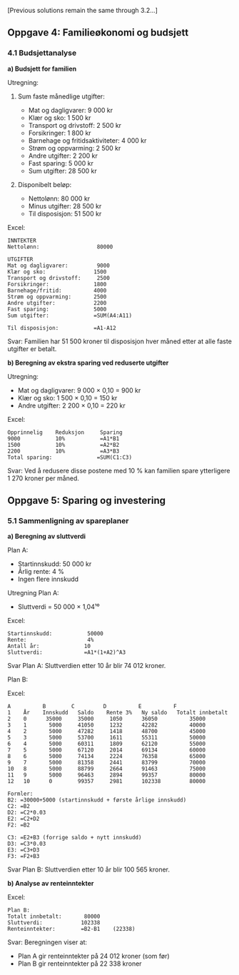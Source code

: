 [Previous solutions remain the same through 3.2...]

## Oppgave 4: Familieøkonomi og budsjett

### 4.1 Budsjettanalyse

**a) Budsjett for familien**

Utregning:
1. Sum faste månedlige utgifter:
   * Mat og dagligvarer: 9 000 kr
   * Klær og sko: 1 500 kr
   * Transport og drivstoff: 2 500 kr
   * Forsikringer: 1 800 kr
   * Barnehage og fritidsaktiviteter: 4 000 kr
   * Strøm og oppvarming: 2 500 kr
   * Andre utgifter: 2 200 kr
   * Fast sparing: 5 000 kr
   * Sum utgifter: 28 500 kr

2. Disponibelt beløp:
   * Nettolønn: 80 000 kr
   * Minus utgifter: 28 500 kr
   * Til disposisjon: 51 500 kr

Excel:
```
INNTEKTER
Nettolønn:                  80000

UTGIFTER
Mat og dagligvarer:         9000
Klær og sko:               1500
Transport og drivstoff:     2500
Forsikringer:              1800
Barnehage/fritid:          4000
Strøm og oppvarming:       2500
Andre utgifter:            2200
Fast sparing:              5000
Sum utgifter:              =SUM(A4:A11)

Til disposisjon:           =A1-A12
```

Svar: Familien har 51 500 kroner til disposisjon hver måned etter at alle faste utgifter er betalt.

**b) Beregning av ekstra sparing ved reduserte utgifter**

Utregning:
* Mat og dagligvarer: 9 000 × 0,10 = 900 kr
* Klær og sko: 1 500 × 0,10 = 150 kr
* Andre utgifter: 2 200 × 0,10 = 220 kr

Excel:
```
Opprinnelig    Reduksjon     Sparing
9000           10%           =A1*B1
1500           10%           =A2*B2
2200           10%           =A3*B3
Total sparing:              =SUM(C1:C3)
```

Svar: Ved å redusere disse postene med 10 % kan familien spare ytterligere 1 270 kroner per måned.

## Oppgave 5: Sparing og investering

### 5.1 Sammenligning av spareplaner

**a) Beregning av sluttverdi**

Plan A:
* Startinnskudd: 50 000 kr
* Årlig rente: 4 %
* Ingen flere innskudd

Utregning Plan A:
* Sluttverdi = 50 000 × 1,04¹⁰

Excel:
```
Startinnskudd:           50000
Rente:                   4%
Antall år:              10
Sluttverdi:             =A1*(1+A2)^A3
```

Svar Plan A: Sluttverdien etter 10 år blir 74 012 kroner.

Plan B:

Excel:

```
A          B        C         D          E          F
1    År    Innskudd   Saldo    Rente 3%   Ny saldo   Totalt innbetalt
2    0      35000     35000     1050      36050          35000
3    1       5000     41050     1232      42282          40000
4    2       5000     47282     1418      48700          45000
5    3       5000     53700     1611      55311          50000
6    4       5000     60311     1809      62120          55000
7    5       5000     67120     2014      69134          60000
8    6       5000     74134     2224      76358          65000
9    7       5000     81358     2441      83799          70000
10   8       5000     88799     2664      91463          75000
11   9       5000     96463     2894      99357          80000
12   10      0        99357     2981      102338         80000

Formler:
B2: =30000+5000 (startinnskudd + første årlige innskudd)
C2: =B2
D2: =C2*0.03
E2: =C2+D2
F2: =B2

C3: =E2+B3 (forrige saldo + nytt innskudd)
D3: =C3*0.03
E3: =C3+D3
F3: =F2+B3
```

Svar Plan B: Sluttverdien etter 10 år blir 100 565 kroner.

**b) Analyse av renteinntekter**

Excel:
```
Plan B:
Totalt innbetalt:       80000
Sluttverdi:            102338
Renteinntekter:        =B2-B1    (22338)
```

Svar: Beregningen viser at:
* Plan A gir renteinntekter på 24 012 kroner (som før)
* Plan B gir renteinntekter på 22 338 kroner
